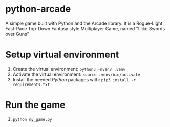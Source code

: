# python-arcade
A simple game built with Python and the Arcade library.
It is a Rogue-Light Fast-Pace Top-Down Fantasy style Multiplayer Game, named "I like Swords over Guns"

# Setup virtual environment
1. Create the virtual environment: `python3 -mvenv .venv`
2. Activate the virtual environment: `source .venv/bin/activate`
3. Install the needed _Python_ packages with: `pip3 install -r requirements.txt`

# Run the game
1. `python my_game.py`
